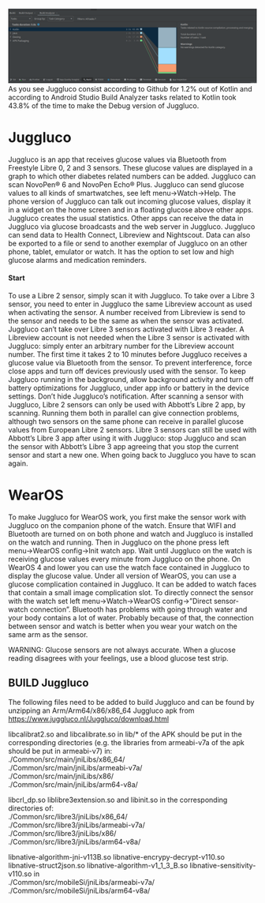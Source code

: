 ![Android Build Analyzer](buildanalyzer.png)
As you see Juggluco consist according to Github for 1.2% out of Kotlin and according to Android Studio Build Analyzer tasks related to 
Kotlin took 43.8% of the time to make the Debug version of Juggluco.
# Juggluco
Juggluco is an app that receives glucose values via Bluetooth from Freestyle Libre 0, 2 and 3 sensors. These glucose values are displayed in a graph to which other diabetes related numbers can be added. Juggluco can scan NovoPen® 6 and NovoPen Echo® Plus.
Juggluco can send glucose values to all kinds of smartwatches, see left menu→Watch→Help.
The phone version of Juggluco can talk out incoming glucose values, display it in a widget on the home screen and in a floating glucose above other apps.
Juggluco creates the usual statistics.
Other apps  can receive the data in Juggluco via glucose broadcasts and the web server in Juggluco. Juggluco can send data to Health Connect, Libreview and Nightscout. Data can also be exported to a file or send to another exemplar of Juggluco on an other phone, tablet, emulator or watch.
It has the option to set low and high glucose alarms and medication reminders.
<h4>Start</h4>
To use a Libre 2 sensor, simply scan it with Juggluco. 
To take over a Libre 3 sensor, you need to enter in Juggluco the same Libreview account as used when activating the sensor. A number received from Libreview is send to the sensor and needs to be the same as when the sensor was activated. Juggluco can’t take over Libre 3 sensors activated with Libre 3 reader. A Libreview account is not needed when the Libre 3 sensor is activated with Juggluco: simply enter an arbitrary number for the Libreview account number.
The first time it takes 2 to 10 minutes before Juggluco receives a glucose value via Bluetooth from the sensor. To prevent interference, force close apps and turn off devices previously used with the sensor. To keep Juggluco running in the background, allow background activity and turn off battery optimizations for Juggluco, under app info or battery in the device settings. Don’t hide Juggluco’s notification.
After scanning a sensor with Juggluco, Libre 2 sensors can only be used with Abbott’s Libre 2 app, by scanning. Running them both in parallel can give connection problems, although two sensors on the same phone can receive in parallel glucose values from European Libre 2 sensors.
Libre 3 sensors can still be used with Abbott’s Libre 3 app after using it with Juggluco: stop Juggluco and scan the sensor with Abbott’s Libre 3 app agreeing that you stop the current sensor and start a new one. When going back to Juggluco you have to scan again.
<h1>WearOS</h1>
To make Juggluco for WearOS work, you first make the sensor work with Juggluco on the companion phone of the watch. Ensure that WIFI and Bluetooth are turned on on both phone and watch and Juggluco is installed on the watch and running. Then in Juggluco on the phone press left menu→WearOS config→Init watch app. Wait until Juggluco on the watch is receiving glucose values every minute from Juggluco on the phone. On WearOS 4 and lower you can use the watch face contained in Juggluco to display the glucose value. Under all version of WearOS, you can use a glucose complication contained in Juggluco. It can be added to watch faces that contain a small image complication slot.
To directly connect the sensor with the watch set left menu→Watch→WearOS config→”Direct sensor-watch connection”. Bluetooth has problems with going through water and your body contains a lot of water. Probably because of that, the connection between sensor and watch is better when you wear your watch on the same arm as the sensor.

WARNING: Glucose sensors are not always accurate. When a glucose reading disagrees with your feelings, use a blood glucose test strip.
## BUILD Juggluco
The following files need to be added to build Juggluco and can be found by unzipping an Arm/Arm64/x86/x86_64 Juggluco apk from
https://www.juggluco.nl/Juggluco/download.html

libcalibrat2.so and libcalibrate.so in lib/* of the APK should be put in the corresponding directories (e.g. the libraries from armeabi-v7a of the apk should be put in armeabi-v7) in:    
./Common/src/main/jniLibs/x86_64/    
./Common/src/main/jniLibs/armeabi-v7a/   
./Common/src/main/jniLibs/x86/   
./Common/src/main/jniLibs/arm64-v8a/   
   
libcrl_dp.so  liblibre3extension.so  and libinit.so  in the corresponding directories of:   
./Common/src/libre3/jniLibs/x86_64/   
./Common/src/libre3/jniLibs/armeabi-v7a/   
./Common/src/libre3/jniLibs/x86/   
./Common/src/libre3/jniLibs/arm64-v8a/   

libnative-algorithm-jni-v113B.so  libnative-encrypy-decrypt-v110.so  libnative-struct2json.so libnative-algorithm-v1_1_3_B.so   libnative-sensitivity-v110.so in   
./Common/src/mobileSi/jniLibs/armeabi-v7a/   
./Common/src/mobileSi/jniLibs/arm64-v8a/


